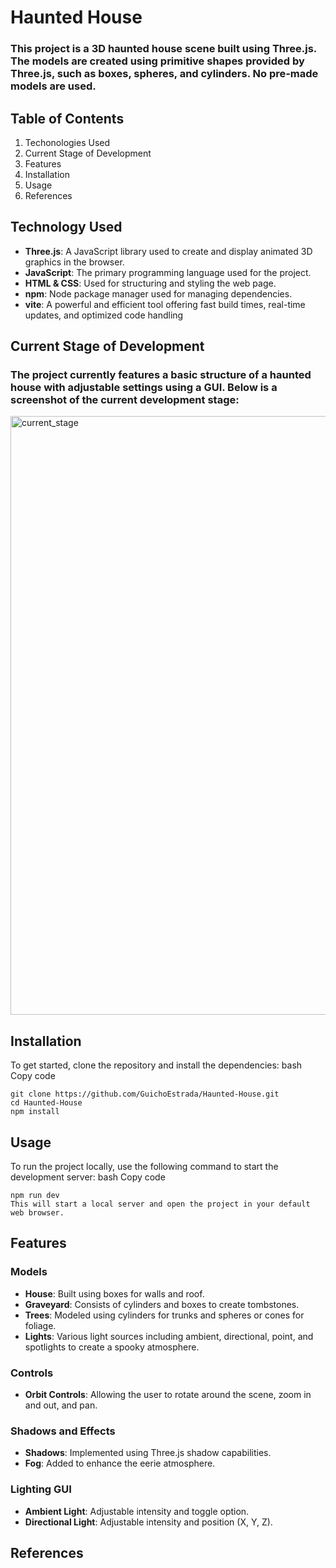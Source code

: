 # Haunted House

### This project is a 3D haunted house scene built using Three.js. The models are created using primitive shapes provided by Three.js, such as boxes, spheres, and cylinders. No pre-made models are used.

## Table of Contents
1. Techonologies Used
2. Current Stage of Development
3. Features
4. Installation
5. Usage
6. References

## Technology Used
- **Three.js**: A JavaScript library used to create and display animated 3D graphics in the browser.
- **JavaScript**: The primary programming language used for the project.
- **HTML & CSS**: Used for structuring and styling the web page.
- **npm**: Node package manager used for managing dependencies.
- **vite**: A powerful and efficient tool offering fast build times, real-time updates, and optimized code handling

## Current Stage of Development
### The project currently features a basic structure of a haunted house with adjustable settings using a GUI. Below is a screenshot of the current development stage:
<img width="958" alt="current_stage" src="https://github.com/GuichoEstrada/Haunted-House/assets/44462824/8c0b274d-f7aa-4317-a04c-9d9258c57adf">

## Installation
To get started, clone the repository and install the dependencies:
bash
Copy code
```
git clone https://github.com/GuichoEstrada/Haunted-House.git
cd Haunted-House
npm install
```

## Usage
To run the project locally, use the following command to start the development server:
bash
Copy code
```
npm run dev
This will start a local server and open the project in your default web browser.
```

## Features
### Models
- **House**: Built using boxes for walls and roof.
- **Graveyard**: Consists of cylinders and boxes to create tombstones.
- **Trees**: Modeled using cylinders for trunks and spheres or cones for foliage.
- **Lights**: Various light sources including ambient, directional, point, and spotlights to create a spooky atmosphere.
### Controls
- **Orbit Controls**: Allowing the user to rotate around the scene, zoom in and out, and pan.
### Shadows and Effects
- **Shadows**: Implemented using Three.js shadow capabilities.
- **Fog**: Added to enhance the eerie atmosphere.
### Lighting GUI
- **Ambient Light**: Adjustable intensity and toggle option.
- **Directional Light**: Adjustable intensity and position (X, Y, Z).

## References

